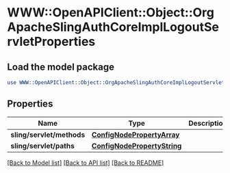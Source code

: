 # WWW::OpenAPIClient::Object::OrgApacheSlingAuthCoreImplLogoutServletProperties

## Load the model package
```perl
use WWW::OpenAPIClient::Object::OrgApacheSlingAuthCoreImplLogoutServletProperties;
```

## Properties
Name | Type | Description | Notes
------------ | ------------- | ------------- | -------------
**sling/servlet/methods** | [**ConfigNodePropertyArray**](ConfigNodePropertyArray.md) |  | [optional] 
**sling/servlet/paths** | [**ConfigNodePropertyString**](ConfigNodePropertyString.md) |  | [optional] 

[[Back to Model list]](../README.md#documentation-for-models) [[Back to API list]](../README.md#documentation-for-api-endpoints) [[Back to README]](../README.md)


